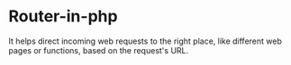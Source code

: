 # Router-in-php
 It helps direct incoming web requests to the right place, like different web pages or functions, based on the request's URL.
